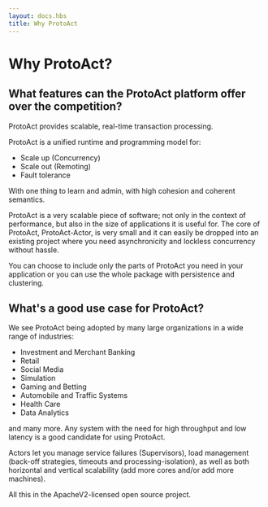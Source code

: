 ```yaml
---
layout: docs.hbs
title: Why ProtoAct
---
```

# Why ProtoAct?

## What features can the ProtoAct platform offer over the competition?
ProtoAct provides scalable, real-time transaction processing.

ProtoAct is a unified runtime and programming model for:

* Scale up (Concurrency)
* Scale out (Remoting)
* Fault tolerance

With one thing to learn and admin, with high cohesion and coherent semantics.

ProtoAct is a very scalable piece of software; not only in the context of performance, but also in the size of applications it is useful for. The core of ProtoAct, ProtoAct-Actor, is very small and it can easily be dropped into an existing project where you need asynchronicity and lockless concurrency without hassle.

You can choose to include only the parts of ProtoAct you need in your application or you can use the whole package with persistence and clustering.

## What's a good use case for ProtoAct?
We see ProtoAct being adopted by many large organizations in a wide range of industries:

* Investment and Merchant Banking
* Retail
* Social Media
* Simulation
* Gaming and Betting
* Automobile and Traffic Systems
* Health Care
* Data Analytics

and many more. Any system with the need for high throughput and low latency is a good candidate for using ProtoAct.

Actors let you manage service failures (Supervisors), load management (back-off strategies, timeouts and processing-isolation), as well as both horizontal and vertical scalability (add more cores and/or add more machines).

All this in the ApacheV2-licensed open source project.